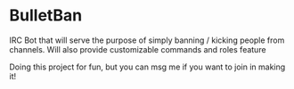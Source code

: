 # BulletBan

IRC Bot that will serve the purpose of simply banning / kicking people from channels. Will also provide customizable commands and roles
feature

Doing this project for fun, but you can msg me if you want to join in making it!
